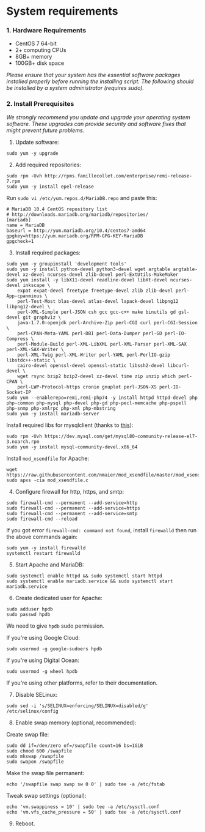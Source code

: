 # System requirements

### 1. Hardware Requirements
- CentOS 7 64-bit
- 2+ computing CPUs
- 8GB+ memory
- 100GB+ disk space

*Please ensure that your system has the essential software packages installed properly before running the installing script. The following should be installed by a system administrator (requires sudo).*

### 2. Install Prerequisites

*We strongly recommend you update and upgrade your operating system software. These upgrades can provide security and software fixes that might prevent future problems.*

1. Update software:
```
sudo yum -y upgrade
```

2. Add required repositories:
```
sudo rpm -Uvh http://rpms.famillecollet.com/enterprise/remi-release-7.rpm
sudo yum -y install epel-release
```

Run `sudo vi /etc/yum.repos.d/MariaDB.repo` and paste this:
```
# MariaDB 10.4 CentOS repository list
# http://downloads.mariadb.org/mariadb/repositories/
[mariadb]
name = MariaDB
baseurl = http://yum.mariadb.org/10.4/centos7-amd64
gpgkey=https://yum.mariadb.org/RPM-GPG-KEY-MariaDB
gpgcheck=1
```

3. Install required packages:
```
sudo yum -y groupinstall 'development tools'
sudo yum -y install python-devel python3-devel wget argtable argtable-devel xz-devel ncurses-devel zlib-devel perl-ExtUtils-MakeMaker
sudo yum install -y libX11-devel readline-devel libXt-devel ncurses-devel inkscape \
    expat expat-devel freetype freetype-devel zlib zlib-devel perl-App-cpanminus \
    perl-Test-Most blas-devel atlas-devel lapack-devel libpng12 libpng12-devel \
    perl-XML-Simple perl-JSON csh gcc gcc-c++ make binutils gd gsl-devel git graphviz \
    java-1.7.0-openjdk perl-Archive-Zip perl-CGI curl perl-CGI-Session \
    perl-CPAN-Meta-YAML perl-DBI perl-Data-Dumper perl-GD perl-IO-Compress \
    perl-Module-Build perl-XML-LibXML perl-XML-Parser perl-XML-SAX perl-XML-SAX-Writer \
    perl-XML-Twig perl-XML-Writer perl-YAML perl-PerlIO-gzip libstdc++-static \
    cairo-devel openssl-devel openssl-static libssh2-devel libcurl-devel \
    wget rsync bzip2 bzip2-devel xz-devel time zip unzip which perl-CPAN \
    perl-LWP-Protocol-https cronie gnuplot perl-JSON-XS perl-IO-Socket-IP
sudo yum --enablerepo=remi,remi-php74 -y install httpd httpd-devel php php-common php-mysql php-devel php-gd php-pecl-memcache php-pspell php-snmp php-xmlrpc php-xml php-mbstring
sudo yum -y install mariadb-server
```

Install required libs for mysqlclient (thanks to [this](https://stackoverflow.com/questions/46495448/unable-to-install-mysqlclient-on-centos)):
```
sudo rpm -Uvh https://dev.mysql.com/get/mysql80-community-release-el7-3.noarch.rpm
sudo yum -y install mysql-community-devel.x86_64
```

Install `mod_xsendfile` for Apache:
```
wget https://raw.githubusercontent.com/nmaier/mod_xsendfile/master/mod_xsendfile.c
sudo apxs -cia mod_xsendfile.c
```

4. Configure firewall for http, https, and smtp:
```
sudo firewall-cmd --permanent --add-service=http
sudo firewall-cmd --permanent --add-service=https
sudo firewall-cmd --permanent --add-service=smtp
sudo firewall-cmd --reload
```

If you got error `firewall-cmd: command not found`, install `firewalld` then run the above commands again:
```
sudo yum -y install firewalld
systemctl restart firewalld
```

5. Start Apache and MariaDB:
```
sudo systemctl enable httpd && sudo systemctl start httpd
sudo systemctl enable mariadb.service && sudo systemctl start mariadb.service
```

6. Create dedicated user for Apache:
```
sudo adduser hpdb
sudo passwd hpdb
```

We need to give `hpdb` sudo permission.

If you're using Google Cloud:
```
sudo usermod -g google-sudoers hpdb
```

If you're using Digital Ocean:
```
sudo usermod -g wheel hpdb
```

If you're using other platforms, refer to their documentation.

7. Disable SELinux:
```
sudo sed -i 's/SELINUX=enforcing/SELINUX=disabled/g' /etc/selinux/config
```

8. Enable swap memory (optional, recommended):

Create swap file:
```
sudo dd if=/dev/zero of=/swapfile count=16 bs=1GiB
sudo chmod 600 /swapfile
sudo mkswap /swapfile
sudo swapon /swapfile
```

Make the swap file permanent:
```
echo '/swapfile swap swap sw 0 0' | sudo tee -a /etc/fstab
```

Tweak swap settings (optional):
```
echo 'vm.swappiness = 10' | sudo tee -a /etc/sysctl.conf
echo 'vm.vfs_cache_pressure = 50' | sudo tee -a /etc/sysctl.conf
```

9. Reboot.